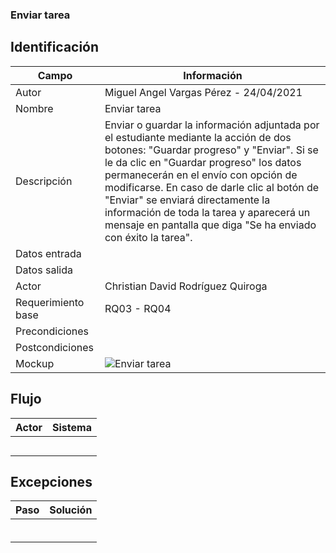 ### Enviar tarea
## Identificación 

| Campo | Información |
|-------|-------|
| Autor | Miguel Angel Vargas Pérez - 24/04/2021 |
| Nombre | Enviar tarea |
| Descripción | Enviar o guardar la información adjuntada por el estudiante mediante la acción de dos botones: "Guardar progreso" y "Enviar". Si se le da clic en "Guardar progreso" los datos permanecerán en el envío con opción de modificarse. En caso de darle clic al botón de "Enviar" se enviará directamente la información de toda la tarea y aparecerá un mensaje en pantalla que diga "Se ha enviado con éxito la tarea".  |
| Datos entrada |  |
| Datos salida |  |
| Actor | Christian David Rodríguez Quiroga |
| Requerimiento base | RQ03 - RQ04 |
| Precondiciones |  |
| Postcondiciones |  |
| Mockup | ![Enviar tarea](https://user-images.githubusercontent.com/79241017/115975527-2d78cb80-a52b-11eb-8cf3-3d579b82ee5e.png) |

## Flujo
| Actor | Sistema |
|-------|-------|
|  |  |
|  |  |
|  |  |
|  |  |
|  |  |



## Excepciones
| Paso | Solución |
|-------|-------|
|  |  |
|  |  |
|  |  |
|  |  |
|  |  |
|  |  |
